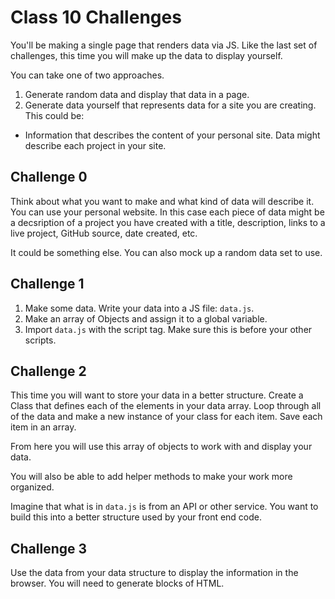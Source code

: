 # Class 10 Challenges

You'll be making a single page that renders data via JS. Like the last set of challenges, this time you will make up the data to display yourself. 

You can take one of two approaches. 

1. Generate random data and display that data in a page.
2. Generate data yourself that represents data for a site you are creating. This could be:
  - Information that describes the content of your personal site. Data might describe each project in your site. 
  
## Challenge 0 

Think about what you want to make and what kind of data will describe it. 
You can use your personal website. In this case each piece of data might 
be a decsription of a project you have created with a title, description, links
to a live project, GitHub source, date created, etc. 

It could be something else. You can also mock up a random data set to use. 

## Challenge 1 

1. Make some data. Write your data into a JS file: `data.js`. 
2. Make an array of Objects and assign it to a global variable. 
3. Import `data.js` with the script tag. Make sure this is before your other scripts.

## Challenge 2 

This time you will want to store your data in a better structure. Create a Class that defines each of the elements in your data array. Loop through all of the data and make a new instance of your class for each item. Save each item in an array. 

From here you will use this array of objects to work with and display your data. 

You will also be able to add helper methods to make your work more organized. 

Imagine that what is in `data.js` is from an API or other service. You want to 
build this into a better structure used by your front end code. 

## Challenge 3 

Use the data from your data structure to display the information in the browser. You will need to generate blocks of HTML. 



